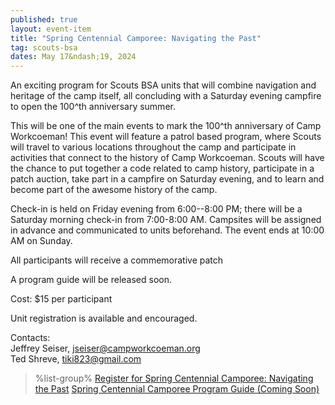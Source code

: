```yaml
---
published: true
layout: event-item
title: "Spring Centennial Camporee: Navigating the Past"
tag: scouts-bsa
dates: May 17&ndash;19, 2024
---
```


An exciting program for Scouts BSA units that will combine navigation and heritage of the camp itself, all concluding with a Saturday evening campfire to open the 100^th anniversary summer.

This will be one of the main events to mark the 100^th anniversary of Camp Workcoeman! This event will feature a patrol based program, where Scouts will travel to various locations throughout the camp and participate in activities that connect to the history of Camp Workcoeman. Scouts will have the chance to put together a code related to camp history, participate in a patch auction, take part in a campfire on Saturday evening, and to learn and become part of the awesome history of the camp.

Check-in is held on Friday evening from 6:00--8:00 PM; there will be a Saturday morning check-in from 7:00-8:00 AM. Campsites will be assigned in advance and communicated to units beforehand. The event ends at 10:00 AM on Sunday.

All participants will receive a commemorative patch

A program guide will be released soon.

Cost: $15 per participant

Unit registration is available and encouraged.

Contacts:<br>
Jeffrey Seiser, [jseiser@campworkcoeman.org](mailto:jseiser@campworkcoeman.org)<br>
Ted Shreve, [tiki823@gmail.com](mailto:tiki823@gmail.com)

> %list-group%
> <a href="https://scoutingevent.com/066-78376" class="list-group-item">Register for Spring Centennial Camporee: Navigating the Past</a>
> <a href="{{ site.url }}/#" class="list-group-item">Spring Centennial Camporee Program Guide (Coming Soon)</a>
